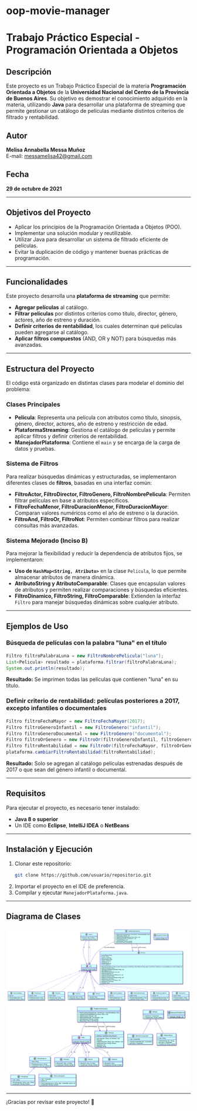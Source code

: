 # oop-movie-manager

# Trabajo Práctico Especial - Programación Orientada a Objetos

## Descripción

Este proyecto es un Trabajo Práctico Especial de la materia **Programación Orientada a Objetos** de la **Universidad Nacional del Centro de la Provincia de Buenos Aires**. Su objetivo es demostrar el conocimiento adquirido en la materia, utilizando **Java** para desarrollar una plataforma de streaming que permite gestionar un catálogo de películas mediante distintos criterios de filtrado y rentabilidad.

## Autor

**Melisa Annabella Messa Muñoz**  
E-mail: messamelisa42@gmail.com

## Fecha

**29 de octubre de 2021**

---

## Objetivos del Proyecto

- Aplicar los principios de la Programación Orientada a Objetos (POO).
- Implementar una solución modular y reutilizable.
- Utilizar Java para desarrollar un sistema de filtrado eficiente de películas.
- Evitar la duplicación de código y mantener buenas prácticas de programación.

---

## Funcionalidades

Este proyecto desarrolla una **plataforma de streaming** que permite:

- **Agregar películas** al catálogo.
- **Filtrar películas** por distintos criterios como título, director, género, actores, año de estreno y duración.
- **Definir criterios de rentabilidad**, los cuales determinan qué películas pueden agregarse al catálogo.
- **Aplicar filtros compuestos** (AND, OR y NOT) para búsquedas más avanzadas.

---

## Estructura del Proyecto

El código está organizado en distintas clases para modelar el dominio del problema:

### **Clases Principales**

- **Pelicula**: Representa una película con atributos como título, sinopsis, género, director, actores, año de estreno y restricción de edad.
- **PlataformaStreaming**: Gestiona el catálogo de películas y permite aplicar filtros y definir criterios de rentabilidad.
- **ManejadorPlataforma**: Contiene el `main` y se encarga de la carga de datos y pruebas.

### **Sistema de Filtros**

Para realizar búsquedas dinámicas y estructuradas, se implementaron diferentes clases de **filtros**, basadas en una interfaz común:

- **FiltroActor, FiltroDirector, FiltroGenero, FiltroNombrePelicula**: Permiten filtrar películas en base a atributos específicos.
- **FiltroFechaMenor, FiltroDuracionMenor, FiltroDuracionMayor**: Comparan valores numéricos como el año de estreno o la duración.
- **FiltroAnd, FiltroOr, FiltroNot**: Permiten combinar filtros para realizar consultas más avanzadas.

### **Sistema Mejorado (Inciso B)**

Para mejorar la flexibilidad y reducir la dependencia de atributos fijos, se implementaron:

- **Uso de `HashMap<String, Atributo>`** en la clase `Pelicula`, lo que permite almacenar atributos de manera dinámica.
- **AtributoString y AtributoComparable**: Clases que encapsulan valores de atributos y permiten realizar comparaciones y búsquedas eficientes.
- **FiltroDinamico, FiltroString, FiltroComparable**: Extienden la interfaz `Filtro` para manejar búsquedas dinámicas sobre cualquier atributo.

---

## Ejemplos de Uso

### **Búsqueda de películas con la palabra "luna" en el título**

```java
Filtro filtroPalabraLuna = new FiltroNombrePelicula("luna");
List<Pelicula> resultado = plataforma.filtrar(filtroPalabraLuna);
System.out.println(resultado);
```

**Resultado:** Se imprimen todas las películas que contienen "luna" en su título.

### **Definir criterio de rentabilidad: películas posteriores a 2017, excepto infantiles o documentales**

```java
Filtro filtroFechaMayor = new FiltroFechaMayor(2017);
Filtro filtroGeneroInfantil = new FiltroGenero("infantil");
Filtro filtroGeneroDocumental = new FiltroGenero("documental");
Filtro filtroOrGenero = new FiltroOr(filtroGeneroInfantil, filtroGeneroDocumental);
Filtro filtroRentabilidad = new FiltroOr(filtroFechaMayor, filtroOrGenero);
plataforma.cambiarFiltroRentabilidad(filtroRentabilidad);
```

**Resultado:** Solo se agregan al catálogo películas estrenadas después de 2017 o que sean del género infantil o documental.

---

## Requisitos

Para ejecutar el proyecto, es necesario tener instalado:

- **Java 8 o superior**
- Un IDE como **Eclipse**, **IntelliJ IDEA** o **NetBeans**

---

## Instalación y Ejecución

1. Clonar este repositorio:
   ```sh
   git clone https://github.com/usuario/repositorio.git
   ```
2. Importar el proyecto en el IDE de preferencia.
3. Compilar y ejecutar `ManejadorPlataforma.java`.

---

## Diagrama de Clases

![Diagrama de Clases - Inciso A](images/diagrama_clases_a.png)
![Diagrama de Clases - Inciso B](images/diagrama_clases_b.png)

---

¡Gracias por revisar este proyecto! 🚀
